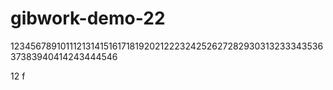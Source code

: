# gibwork-demo-22
12345678910111213141516171819202122232425262728293031323334353637383940414243444546

12
f

